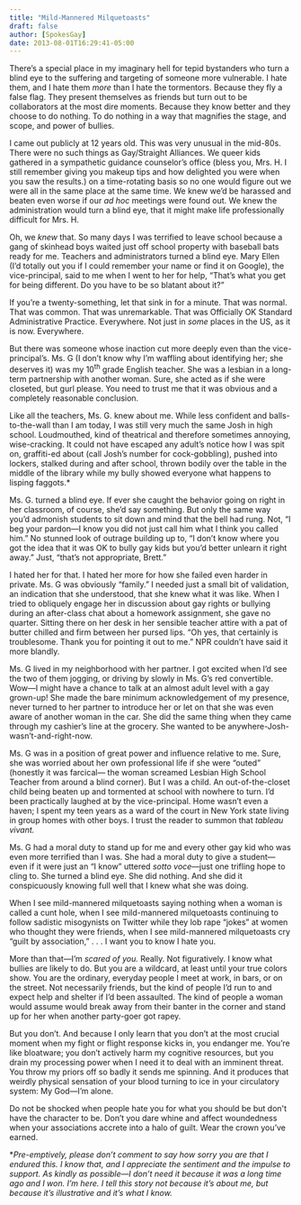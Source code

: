 ```yaml
---
title: "Mild-Mannered Milquetoasts"
draft: false
author: [SpokesGay]
date: 2013-08-01T16:29:41-05:00
---
```


There’s a special place in my imaginary hell for tepid bystanders who turn a blind eye to the suffering and targeting of someone more vulnerable. I hate them, and I hate them _more_ than I hate the tormentors. Because they fly a false flag. They present themselves as friends but turn out to be collaborators at the most dire moments. Because they know better and they choose to do nothing. To do nothing in a way that magnifies the stage, and scope, and power of bullies.

I came out publicly at 12 years old. This was very unusual in the mid-80s. There were no such things as Gay/Straight Alliances. We queer kids gathered in a sympathetic guidance counselor’s office (bless you, Mrs. H. I still remember giving you makeup tips and how delighted you were when you saw the results.) on a time-rotating basis so no one would figure out we were all in the same place at the same time. We knew we’d be harassed and beaten even worse if our _ad hoc_ meetings were found out. We knew the administration would turn a blind eye, that it might make life professionally difficult for Mrs. H.

Oh, we _knew_ that. So many days I was terrified to leave school because a gang of skinhead boys waited just off school property with baseball bats ready for me. Teachers and administrators turned a blind eye. Mary Ellen (I’d totally out you if I could remember your name or find it on Google), the vice-principal, said to me when I went to her for help, “That’s what you get for being different. Do you have to be so blatant about it?”

If you’re a twenty-something, let that sink in for a minute. That was normal. That was common. That was unremarkable. That was Officially OK Standard Administrative Practice. Everywhere. Not just in _some_ places in the US, as it is now. Everywhere.

But there was someone whose inaction cut more deeply even than the vice-principal’s. Ms. G (I don’t know why I’m waffling about identifying her; she deserves it) was my 10<sup>th</sup> grade English teacher. She was a lesbian in a long-term partnership with another woman. Sure, she acted as if she were closeted, but gurl please. You need to trust me that it was obvious and a completely reasonable conclusion.

Like all the teachers, Ms. G. knew about me. While less confident and balls-to-the-wall than I am today, I was still very much the same Josh in high school. Loudmouthed, kind of theatrical and therefore sometimes annoying, wise-cracking. It could not have escaped any adult’s notice how I was spit on, graffiti-ed about (call Josh’s number for cock-gobbling), pushed into lockers, stalked during and after school, thrown bodily over the table in the middle of the library while my bully showed everyone what happens to lisping faggots.*

Ms. G. turned a blind eye. If ever she caught the behavior going on right in her classroom, of course, she’d say something. But only the same way you’d admonish students to sit down and mind that the bell had rung. Not, “I beg your pardon—I know you did not just call him what I think you called him.” No stunned look of outrage building up to, “I don’t know where you got the idea that it was OK to bully gay kids but you’d better unlearn it right away.” Just, “that’s not appropriate, Brett.”

I hated her for that. I hated her more for how she failed even harder in private. Ms. G was obviously “family.” I needed just a small bit of validation, an indication that she understood, that she knew what it was like. When I tried to obliquely engage her in discussion about gay rights or bullying during an after-class chat about a homework assignment, she gave no quarter. Sitting there on her desk in her sensible teacher attire with a pat of butter chilled and firm between her pursed lips. “Oh yes, that certainly is troublesome. Thank you for pointing it out to me.” NPR couldn’t have said it more blandly.

Ms. G lived in my neighborhood with her partner. I got excited when I’d see the two of them jogging, or driving by slowly in Ms. G’s red convertible. Wow—I might have a chance to talk at an almost adult level with a gay grown-up! She made the bare minimum acknowledgement of my presence, never turned to her partner to introduce her or let on that she was even aware of another woman in the car. She did the same thing when they came through my cashier’s line at the grocery. She wanted to be anywhere-Josh-wasn’t-and-right-now.

Ms. G was in a position of great power and influence relative to me. Sure, she was worried about her own professional life if she were “outed” (honestly it was farcical— the woman screamed Lesbian High School Teacher from around a blind corner). But I was a child. An out-of-the-closet child being beaten up and tormented at school with nowhere to turn. I’d been practically laughed at by the vice-principal. Home wasn’t even a haven; I spent my teen years as a ward of the court in New York state living in group homes with other boys. I trust the reader to summon that _tableau vivant._

Ms. G had a moral duty to stand up for me and every other gay kid who was even more terrified than I was. She had a moral duty to give a student—even if it were just an “I know” uttered _sotto voce_—just one trifling hope to cling to. She turned a blind eye. She did nothing. And she did it conspicuously knowing full well that I knew what she was doing.

When I see mild-mannered milquetoasts saying nothing when a woman is called a cunt hole, when I see mild-mannered milquetoasts continuing to follow sadistic misogynists on Twitter while they lob rape “jokes” at women who thought they were friends, when I see mild-mannered milquetoasts cry “guilt by association,” . . . I want you to know I hate you.

More than that—I’m _scared of you._ Really. Not figuratively. I know what bullies are likely to do. But you are a wildcard, at least until your true colors show. You are the ordinary, everyday people I meet at work, in bars, or on the street. Not necessarily friends, but the kind of people I’d run to and expect help and shelter if I’d been assaulted. The kind of people a woman would assume would break away from their banter in the corner and stand up for her when another party-goer got rapey.

But you don’t. And because I only learn that you don’t at the most crucial moment when my fight or flight response kicks in, you endanger me. You’re like bloatware; you don’t actively harm my cognitive resources, but you drain my processing power when I need it to deal with an imminent threat. You throw my priors off so badly it sends me spinning. And it produces that weirdly physical sensation of your blood turning to ice in your circulatory system: My God—I’m alone.

Do not be shocked when people hate you for what you should be but don't have the character to be. Don’t you dare whine and affect woundedness when your associations accrete into a halo of guilt. Wear the crown you’ve earned.

*_Pre-emptively, please don’t comment to say how sorry you are that I endured this. I know that, and I appreciate the sentiment and the impulse to support. As kindly as possible—I don’t need it because it was a long time ago and I won. I’m here. I tell this story not because it’s about me, but because it’s illustrative and it’s what I know._
